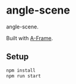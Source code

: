 # angle-scene

angle-scene.

Built with [A-Frame](https://aframe.io).

## Setup

```sh
npm install
npm run start
```
